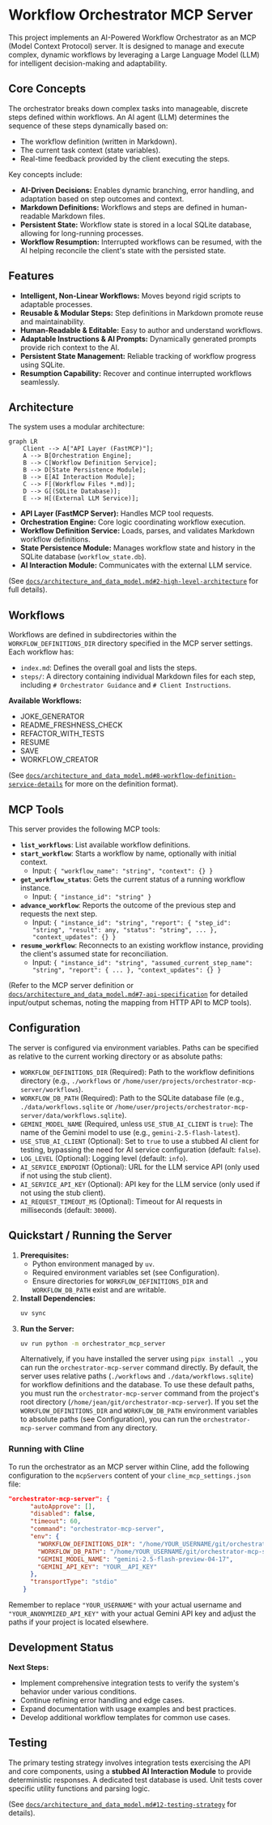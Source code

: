 # Workflow Orchestrator MCP Server

This project implements an AI-Powered Workflow Orchestrator as an MCP (Model Context Protocol) server. It is designed to manage and execute complex, dynamic workflows by leveraging a Large Language Model (LLM) for intelligent decision-making and adaptability.

## Core Concepts

The orchestrator breaks down complex tasks into manageable, discrete steps defined within workflows. An AI agent (LLM) determines the sequence of these steps dynamically based on:

*   The workflow definition (written in Markdown).
*   The current task context (state variables).
*   Real-time feedback provided by the client executing the steps.

Key concepts include:

*   **AI-Driven Decisions:** Enables dynamic branching, error handling, and adaptation based on step outcomes and context.
*   **Markdown Definitions:** Workflows and steps are defined in human-readable Markdown files.
*   **Persistent State:** Workflow state is stored in a local SQLite database, allowing for long-running processes.
*   **Workflow Resumption:** Interrupted workflows can be resumed, with the AI helping reconcile the client's state with the persisted state.

## Features

*   **Intelligent, Non-Linear Workflows:** Moves beyond rigid scripts to adaptable processes.
*   **Reusable & Modular Steps:** Step definitions in Markdown promote reuse and maintainability.
*   **Human-Readable & Editable:** Easy to author and understand workflows.
*   **Adaptable Instructions & AI Prompts:** Dynamically generated prompts provide rich context to the AI.
*   **Persistent State Management:** Reliable tracking of workflow progress using SQLite.
*   **Resumption Capability:** Recover and continue interrupted workflows seamlessly.

## Architecture

The system uses a modular architecture:

```mermaid
graph LR
    Client --> A["API Layer (FastMCP)"];
    A --> B[Orchestration Engine];
    B --> C[Workflow Definition Service];
    B --> D[State Persistence Module];
    B --> E[AI Interaction Module];
    C --> F[(Workflow Files *.md)];
    D --> G[(SQLite Database)];
    E --> H[(External LLM Service)];
```

*   **API Layer (FastMCP Server):** Handles MCP tool requests.
*   **Orchestration Engine:** Core logic coordinating workflow execution.
*   **Workflow Definition Service:** Loads, parses, and validates Markdown workflow definitions.
*   **State Persistence Module:** Manages workflow state and history in the SQLite database (`workflow_state.db`).
*   **AI Interaction Module:** Communicates with the external LLM service.

(See [`docs/architecture_and_data_model.md#2-high-level-architecture`](docs/architecture_and_data_model.md#2-high-level-architecture) for full details).

## Workflows

Workflows are defined in subdirectories within the `WORKFLOW_DEFINITIONS_DIR` directory specified in the MCP server settings. Each workflow has:

*   `index.md`: Defines the overall goal and lists the steps.
*   `steps/`: A directory containing individual Markdown files for each step, including `# Orchestrator Guidance` and `# Client Instructions`.

**Available Workflows:**

*   JOKE_GENERATOR
*   README_FRESHNESS_CHECK
*   REFACTOR_WITH_TESTS
*   RESUME
*   SAVE
*   WORKFLOW_CREATOR

(See [`docs/architecture_and_data_model.md#8-workflow-definition-service-details`](docs/architecture_and_data_model.md#8-workflow-definition-service-details) for more on the definition format).

## MCP Tools

This server provides the following MCP tools:

*   **`list_workflows`**: List available workflow definitions.
*   **`start_workflow`**: Starts a workflow by name, optionally with initial context.
    *   Input: `{ "workflow_name": "string", "context": {} }`
*   **`get_workflow_status`**: Gets the current status of a running workflow instance.
    *   Input: `{ "instance_id": "string" }`
*   **`advance_workflow`**: Reports the outcome of the previous step and requests the next step.
    *   Input: `{ "instance_id": "string", "report": { "step_id": "string", "result": any, "status": "string", ... }, "context_updates": {} }`
*   **`resume_workflow`**: Reconnects to an existing workflow instance, providing the client's assumed state for reconciliation.
    *   Input: `{ "instance_id": "string", "assumed_current_step_name": "string", "report": { ... }, "context_updates": {} }`

(Refer to the MCP server definition or [`docs/architecture_and_data_model.md#7-api-specification`](docs/architecture_and_data_model.md#7-api-specification) for detailed input/output schemas, noting the mapping from HTTP API to MCP tools).

## Configuration

The server is configured via environment variables. Paths can be specified as relative to the current working directory or as absolute paths:

*   `WORKFLOW_DEFINITIONS_DIR` (Required): Path to the workflow definitions directory (e.g., `./workflows` or `/home/user/projects/orchestrator-mcp-server/workflows`).
*   `WORKFLOW_DB_PATH` (Required): Path to the SQLite database file (e.g., `./data/workflows.sqlite` or `/home/user/projects/orchestrator-mcp-server/data/workflows.sqlite`).
*   `GEMINI_MODEL_NAME` (Required, unless `USE_STUB_AI_CLIENT` is `true`): The name of the Gemini model to use (e.g., `gemini-2.5-flash-latest`).
*   `USE_STUB_AI_CLIENT` (Optional): Set to `true` to use a stubbed AI client for testing, bypassing the need for AI service configuration (default: `false`).
*   `LOG_LEVEL` (Optional): Logging level (default: `info`).
*   `AI_SERVICE_ENDPOINT` (Optional): URL for the LLM service API (only used if not using the stub client).
*   `AI_SERVICE_API_KEY` (Optional): API key for the LLM service (only used if not using the stub client).
*   `AI_REQUEST_TIMEOUT_MS` (Optional): Timeout for AI requests in milliseconds (default: `30000`).

## Quickstart / Running the Server

1.  **Prerequisites:**
    *   Python environment managed by `uv`.
    *   Required environment variables set (see Configuration).
    *   Ensure directories for `WORKFLOW_DEFINITIONS_DIR` and `WORKFLOW_DB_PATH` exist and are writable.
2.  **Install Dependencies:**
    ```bash
    uv sync
    ```
3.  **Run the Server:**
    ```bash
    uv run python -m orchestrator_mcp_server
    ```
    Alternatively, if you have installed the server using `pipx install .`, you can run the `orchestrator-mcp-server` command directly. By default, the server uses relative paths (`./workflows` and `./data/workflows.sqlite`) for workflow definitions and the database. To use these default paths, you must run the `orchestrator-mcp-server` command from the project's root directory (`/home/jean/git/orchestrator-mcp-server`). If you set the `WORKFLOW_DEFINITIONS_DIR` and `WORKFLOW_DB_PATH` environment variables to absolute paths (see Configuration), you can run the `orchestrator-mcp-server` command from any directory.

### Running with Cline

To run the orchestrator as an MCP server within Cline, add the following configuration to the `mcpServers` content of your `cline_mcp_settings.json` file:

```json
"orchestrator-mcp-server": {
      "autoApprove": [],
      "disabled": false,
      "timeout": 60,
      "command": "orchestrator-mcp-server",
      "env": {
        "WORKFLOW_DEFINITIONS_DIR": "/home/YOUR_USERNAME/git/orchestrator-mcp-server/workflows",
        "WORKFLOW_DB_PATH": "/home/YOUR_USERNAME/git/orchestrator-mcp-server/workflow_state.db",
        "GEMINI_MODEL_NAME": "gemini-2.5-flash-preview-04-17",
        "GEMINI_API_KEY": "YOUR__API_KEY"
      },
      "transportType": "stdio"
    }
```

Remember to replace `"YOUR_USERNAME"` with your actual username and `"YOUR_ANONYMIZED_API_KEY"` with your actual Gemini API key and adjust the paths if your project is located elsewhere.

## Development Status

**Next Steps:**

*   Implement comprehensive integration tests to verify the system's behavior under various conditions.
*   Continue refining error handling and edge cases.
*   Expand documentation with usage examples and best practices.
*   Develop additional workflow templates for common use cases.

## Testing

The primary testing strategy involves integration tests exercising the API and core components, using a **stubbed AI Interaction Module** to provide deterministic responses. A dedicated test database is used. Unit tests cover specific utility functions and parsing logic.

(See [`docs/architecture_and_data_model.md#12-testing-strategy`](docs/architecture_and_data_model.md#12-testing-strategy) for details).
